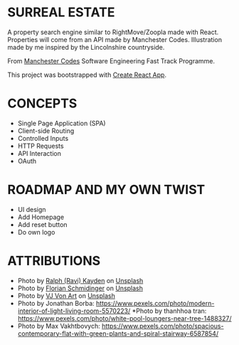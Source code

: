 # SURREAL ESTATE

A property search engine similar to RightMove/Zoopla made with React.
Properties will come from an API made by Manchester Codes.
Illustration made by me inspired by the Lincolnshire countryside.

From [Manchester Codes](https://www.manchestercodes.com/?utm_source=google&utm_medium=cpc&utm_campaign=973925948&utm_content=nocsdegree_Matt&utm_term=manchester%20codes&utm_term=manchester%20codes&utm_campaign=Sep+21+-+Brand+Campaign&utm_source=adwords&utm_medium=ppc&hsa_acc=4219584815&hsa_cam=973925948&hsa_grp=51195941914&hsa_ad=395486348780&hsa_src=g&hsa_tgt=aud-1170118835214:kwd-380100275891&hsa_kw=manchester%20codes&hsa_mt=e&hsa_net=adwords&hsa_ver=3&gclid=CjwKCAjwgr6TBhAGEiwA3aVuIcdO0_D7Lg4Ig9TGkcehWDN0yCzw2ANDmh5m4TzfMPSSWMuOD0UZDRoCkbEQAvD_BwE) Software Engineering Fast Track Programme.

This project was bootstrapped with [Create React App](https://github.com/facebook/create-react-app).

# CONCEPTS
* Single Page Application (SPA)
* Client-side Routing
* Controlled Inputs
* HTTP Requests
* API Interaction
* OAuth

# ROADMAP AND MY OWN TWIST
* UI design
* Add Homepage
* Add reset button
* Do own logo

# ATTRIBUTIONS
* Photo by <a href="https://unsplash.com/@ralphkayden?utm_source=unsplash&utm_medium=referral&utm_content=creditCopyText">Ralph (Ravi) Kayden</a> on <a href="https://unsplash.com/@ralphkayden?utm_source=unsplash&utm_medium=referral&utm_content=creditCopyText">Unsplash</a>
* Photo by <a href="https://unsplash.com/@fensterschmidinger?utm_source=unsplash&utm_medium=referral&utm_content=creditCopyText">Florian Schmidinger</a> on <a href="https://unsplash.com/s/photos/home?utm_source=unsplash&utm_medium=referral&utm_content=creditCopyText">Unsplash</a>
* Photo by <a href="https://unsplash.com/@vjvonart?utm_source=unsplash&utm_medium=referral&utm_content=creditCopyText">VJ Von Art</a> on <a href="https://unsplash.com/s/photos/home?utm_source=unsplash&utm_medium=referral&utm_content=creditCopyText">Unsplash</a>
* Photo by Jonathan Borba: https://www.pexels.com/photo/modern-interior-of-light-living-room-5570223/
*Photo by thanhhoa tran: https://www.pexels.com/photo/white-pool-loungers-near-tree-1488327/
* Photo by Max Vakhtbovych: https://www.pexels.com/photo/spacious-contemporary-flat-with-green-plants-and-spiral-stairway-6587854/
  

